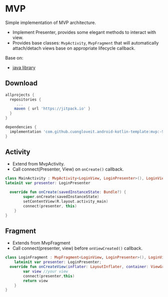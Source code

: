 MVP
===
Simple implementation of MVP architecture.

 * Implement Presenter, provides some elegant methods to interact with view.
 * Provides base classes: `MvpActivity`, `MvpFragment` that will
 automatically attach/detach views base on appropriate lifecycle callback.

Base on:
* [java library](https://github.com/tikivn/android-template/tree/master/mvp)

Download
--------

```groovy
allprojects {
  repositories {
	 ...
    maven { url 'https://jitpack.io' }
  }
}

dependencies {
  implementation 'com.github.cuongloveit.android-kotlin-template:mvp:-SNAPSHOT'
}
```

## Activity

 * Extend from MvpActivity.
 * Call connect(Presenter, View) on `onCreate()` callback.

~~~kotlin
class MainActivity : MvpActivity<LoginView, LoginPresenter>(), LoginView {
lateinit var presenter: LoginPresenter

  override fun onCreate(savedInstanceState: Bundle?) {
        super.onCreate(savedInstanceState)
        setContentView(R.layout.activity_main)
        connect(presenter, this)
    }
}
~~~
## Fragment
  * Extends from MvpFragment
  * Call connect(presenter, view) before `onViewCreated()` callback.

~~~kotlin
class LoginFragment : MvpFragment<LoginView, LoginPresenter>(), LoginView {
    lateinit var presenter: LoginPresenter;
  override fun onCreateView(inflater: LayoutInflater, container: ViewGroup?, savedInstanceState: Bundle?): View? {
        var view //your view
        connect(presenter,this)
        return view
    }
}
~~~
